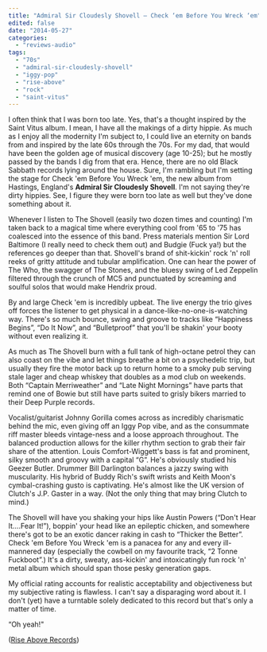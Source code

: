 ```yaml
---
title: "Admiral Sir Cloudesly Shovell – Check ‘em Before You Wreck ‘em"
edited: false
date: "2014-05-27"
categories:
  - "reviews-audio"
tags:
  - "70s"
  - "admiral-sir-cloudesly-shovell"
  - "iggy-pop"
  - "rise-above"
  - "rock"
  - "saint-vitus"
---
```


I often think that I was born too late. Yes, that's a thought inspired by the Saint Vitus album. I mean, I have all the makings of a dirty hippie. As much as I enjoy all the modernity I'm subject to, I could live an eternity on bands from and inspired by the late 60s through the 70s. For my dad, that would have been the golden age of musical discovery (age 10-25); but he mostly passed by the bands I dig from that era. Hence, there are no old Black Sabbath records lying around the house. Sure, I'm rambling but I'm setting the stage for Check 'em Before You Wreck 'em, the new album from Hastings, England's **Admiral Sir Cloudesly Shovell**. I'm not saying they're dirty hippies. See, I figure they were born too late as well but they've done something about it.

Whenever I listen to The Shovell (easily two dozen times and counting) I'm taken back to a magical time where everything cool from '65 to '75 has coalesced into the essence of this band. Press materials mention Sir Lord Baltimore (I really need to check them out) and Budgie (Fuck ya!) but the references go deeper than that. Shovell's brand of shit-kickin' rock 'n' roll reeks of gritty attitude and tubular amplification. One can hear the power of The Who, the swagger of The Stones, and the bluesy swing of Led Zeppelin filtered through the crunch of MC5 and punctuated by screaming and soulful solos that would make Hendrix proud.

By and large Check 'em is incredibly upbeat. The live energy the trio gives off forces the listener to get physical in a dance-like-no-one-is-watching way. There's so much bounce, swing and groove to tracks like “Happiness Begins”, “Do It Now”, and “Bulletproof” that you'll be shakin' your booty without even realizing it.

As much as The Shovell burn with a full tank of high-octane petrol they can also coast on the vibe and let things breathe a bit on a psychedelic trip, but usually they fire the motor back up to return home to a smoky pub serving stale lager and cheap whiskey that doubles as a mod club on weekends. Both “Captain Merriweather” and “Late Night Mornings” have parts that remind one of Bowie but still have parts suited to grisly bikers married to their Deep Purple records.

Vocalist/guitarist Johnny Gorilla comes across as incredibly charismatic behind the mic, even giving off an Iggy Pop vibe, and as the consummate riff master bleeds vintage-ness and a loose approach throughout. The balanced production allows for the killer rhythm section to grab their fair share of the attention. Louis Comfort-Wiggett's bass is fat and prominent, silky smooth and groovy with a capital “G”. He's obviously studied his Geezer Butler. Drummer Bill Darlington balances a jazzy swing with muscularity. His hybrid of Buddy Rich's swift wrists and Keith Moon's cymbal-crashing gusto is captivating. He's almost like the UK version of Clutch's J.P. Gaster in a way. (Not the only thing that may bring Clutch to mind.)

The Shovell will have you shaking your hips like Austin Powers (“Don't Hear It....Fear It!”), boppin' your head like an epileptic chicken, and somewhere there's got to be an exotic dancer raking in cash to “Thicker the Better”. Check 'em Before You Wreck 'em is a panacea for any and every ill-mannered day (especially the cowbell on my favourite track, “2 Tonne Fuckboot”.) It's a dirty, sweaty, ass-kickin' and intoxicatingly fun rock 'n' metal album which should span those pesky generation gaps.

My official rating accounts for realistic acceptability and objectiveness but my subjective rating is flawless. I can't say a disparaging word about it. I don't (yet) have a turntable solely dedicated to this record but that's only a matter of time.

“Oh yeah!"

([Rise Above Records](http://www.riseaboverecords.com/))
